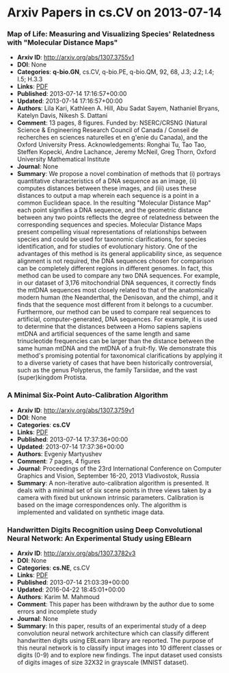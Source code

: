 # Arxiv Papers in cs.CV on 2013-07-14
### Map of Life: Measuring and Visualizing Species' Relatedness with "Molecular Distance Maps"
- **Arxiv ID**: http://arxiv.org/abs/1307.3755v1
- **DOI**: None
- **Categories**: **q-bio.GN**, cs.CV, q-bio.PE, q-bio.QM, 92, 68, J.3; J.2; I.4; I.5; H.3.3
- **Links**: [PDF](http://arxiv.org/pdf/1307.3755v1)
- **Published**: 2013-07-14 17:16:57+00:00
- **Updated**: 2013-07-14 17:16:57+00:00
- **Authors**: Lila Kari, Kathleen A. Hill, Abu Sadat Sayem, Nathaniel Bryans, Katelyn Davis, Nikesh S. Dattani
- **Comment**: 13 pages, 8 figures. Funded by: NSERC/CRSNG (Natural Science &
  Engineering Research Council of Canada / Conseil de recherches en sciences
  naturelles et en g\'enie du Canada), and the Oxford University Press.
  Acknowledgements: Ronghai Tu, Tao Tao, Steffen Kopecki, Andre Lachance,
  Jeremy McNeil, Greg Thorn, Oxford University Mathematical Institute
- **Journal**: None
- **Summary**: We propose a novel combination of methods that (i) portrays quantitative characteristics of a DNA sequence as an image, (ii) computes distances between these images, and (iii) uses these distances to output a map wherein each sequence is a point in a common Euclidean space. In the resulting "Molecular Distance Map" each point signifies a DNA sequence, and the geometric distance between any two points reflects the degree of relatedness between the corresponding sequences and species.   Molecular Distance Maps present compelling visual representations of relationships between species and could be used for taxonomic clarifications, for species identification, and for studies of evolutionary history. One of the advantages of this method is its general applicability since, as sequence alignment is not required, the DNA sequences chosen for comparison can be completely different regions in different genomes. In fact, this method can be used to compare any two DNA sequences. For example, in our dataset of 3,176 mitochondrial DNA sequences, it correctly finds the mtDNA sequences most closely related to that of the anatomically modern human (the Neanderthal, the Denisovan, and the chimp), and it finds that the sequence most different from it belongs to a cucumber. Furthermore, our method can be used to compare real sequences to artificial, computer-generated, DNA sequences. For example, it is used to determine that the distances between a Homo sapiens sapiens mtDNA and artificial sequences of the same length and same trinucleotide frequencies can be larger than the distance between the same human mtDNA and the mtDNA of a fruit-fly.   We demonstrate this method's promising potential for taxonomical clarifications by applying it to a diverse variety of cases that have been historically controversial, such as the genus Polypterus, the family Tarsiidae, and the vast (super)kingdom Protista.



### A Minimal Six-Point Auto-Calibration Algorithm
- **Arxiv ID**: http://arxiv.org/abs/1307.3759v1
- **DOI**: None
- **Categories**: **cs.CV**
- **Links**: [PDF](http://arxiv.org/pdf/1307.3759v1)
- **Published**: 2013-07-14 17:37:36+00:00
- **Updated**: 2013-07-14 17:37:36+00:00
- **Authors**: Evgeniy Martyushev
- **Comment**: 7 pages, 4 figures
- **Journal**: Proceedings of the 23rd International Conference on Computer
  Graphics and Vision, September 16-20, 2013 Vladivostok, Russia
- **Summary**: A non-iterative auto-calibration algorithm is presented. It deals with a minimal set of six scene points in three views taken by a camera with fixed but unknown intrinsic parameters. Calibration is based on the image correspondences only. The algorithm is implemented and validated on synthetic image data.



### Handwritten Digits Recognition using Deep Convolutional Neural Network: An Experimental Study using EBlearn
- **Arxiv ID**: http://arxiv.org/abs/1307.3782v3
- **DOI**: None
- **Categories**: **cs.NE**, cs.CV
- **Links**: [PDF](http://arxiv.org/pdf/1307.3782v3)
- **Published**: 2013-07-14 21:03:39+00:00
- **Updated**: 2016-04-22 18:45:01+00:00
- **Authors**: Karim M. Mahmoud
- **Comment**: This paper has been withdrawn by the author due to some errors and
  incomplete study
- **Journal**: None
- **Summary**: In this paper, results of an experimental study of a deep convolution neural network architecture which can classify different handwritten digits using EBLearn library are reported. The purpose of this neural network is to classify input images into 10 different classes or digits (0-9) and to explore new findings. The input dataset used consists of digits images of size 32X32 in grayscale (MNIST dataset).




